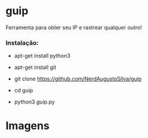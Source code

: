 # guip
Ferramenta para obter seu IP e rastrear qualquer outro!
<h3> Instalação: </h3>

* apt-get install python3

* apt-get install git

* git clone https://github.com/NerdAugustoSilva/guip

* cd guip

* python3 guip.py
# Imagens

